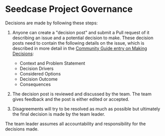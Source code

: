 # Seedcase Project Governance

Decisions are made by following these steps:

1. Anyone can create a "decision post" and submit a Pull request of it describing an issue and a potential decision to make. These decision posts need to contain the following details on the issue, which is described in more detail in the [Community Guide entry on Making Decisions](https://community.seedcase-project.org/guides/making-decisions.html):

    - Context and Problem Statement
    - Decision Drivers
    - Considered Options
    - Decision Outcome
    - Consequences

2. The decision post is reviewed and discussed by the team. The team gives feedback and the post is either edited or accepted.

3. Disagreements will try to be resolved as much as possible but ultimately the final decision is made by the team leader.

The team leader assumes all accountability and responsibility for the decisions made.
